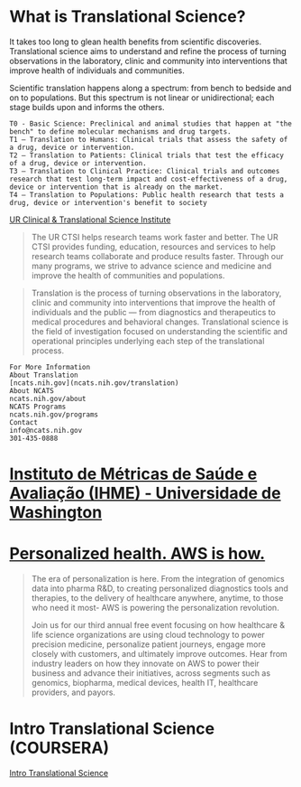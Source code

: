 # What is Translational Science?
It takes too long to glean health benefits from scientific discoveries. Translational science aims to understand and refine the process of turning observations in the laboratory, clinic and community into interventions that improve health of individuals and communities.

Scientific translation happens along a spectrum: from bench to bedside and on to populations. But this spectrum is not linear or unidirectional; each stage builds upon and informs the others.

    T0 - Basic Science: Preclinical and animal studies that happen at "the bench" to define molecular mechanisms and drug targets.
    T1 – Translation to Humans: Clinical trials that assess the safety of a drug, device or intervention.
    T2 – Translation to Patients: Clinical trials that test the efficacy of a drug, device or intervention.
    T3 – Translation to Clinical Practice: Clinical trials and outcomes research that test long-term impact and cost-effectiveness of a drug, device or intervention that is already on the market.
    T4 – Translation to Populations: Public health research that tests a drug, device or intervention's benefit to society
[UR Clinical & Translational Science Institute](https://www.urmc.rochester.edu/clinical-translational-science-institute.aspx)
>The UR CTSI helps research teams work faster and better. The UR CTSI provides funding, education, resources and services to help research teams collaborate and produce results faster. Through our many programs, we strive to advance science and medicine and improve the health of communities and populations.

>Translation is the process of turning observations in the laboratory, clinic and community into interventions that improve the health of individuals and the public — from diagnostics and therapeutics to medical procedures and behavioral changes. Translational science is the field of investigation focused on understanding the scientific and operational principles underlying each step of the translational process. 

```
For More Information
About Translation
[ncats.nih.gov](ncats.nih.gov/translation)
About NCATS
ncats.nih.gov/about
NCATS Programs
ncats.nih.gov/programs
Contact
info@ncats.nih.gov
301-435-0888
```

# [Instituto de Métricas de Saúde e Avaliação (IHME) - Universidade de Washington](http://www.healthdata.org/)
# [Personalized health. AWS is how.](https://pages.awscloud.com/NAMER-field-IND-HCLS-Virtual-Symposium-2021-reg-event.html?trk=em_a134p000006vpWQAAY&trkCampaign=AWS_Healthcare_and_Life_Sciences_Virtual_Symposium&sc_channel=em&sc_campaign=NAMER_IND_WEBINAR_hcls-virtual-symposium_20210527_7014z000001gIx3&sc_medium=em_368984&sc_outcome=Field_Marketing&sc_geo=NAMER&sc_country=mult&sc_content=AWS_Event)
>The era of personalization is here. From the integration of genomics data into pharma R&D, to creating personalized diagnostics tools and therapies, to the delivery of healthcare anywhere, anytime, to those who need it most- AWS is powering the personalization revolution.  
>
>Join us for our third annual free event focusing on how healthcare & life science organizations are using cloud technology to power precision medicine, personalize patient journeys, engage more closely with customers, and ultimately improve outcomes. Hear from industry leaders on how they innovate on AWS to power their business and advance their initiatives, across segments such as genomics, biopharma, medical devices, health IT, healthcare providers, and payors.


# Intro Translational Science (COURSERA)
[Intro Translational Science](https://www.coursera.org/learn/intro-translational-science/home/welcome)
